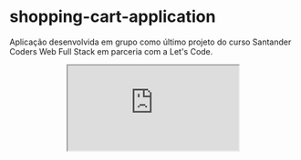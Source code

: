 # shopping-cart-application
Aplicação desenvolvida em grupo como último projeto do curso Santander Coders Web Full Stack em parceria com a Let's Code.

<div align="center">
  <iframe src="https://drive.google.com/u/0/uc?id=1BXTgs1-p3txHaIyLOPjgeXaSJ8Y3B9vH&export=download"/>
  <a href="https://smallpdf.com/pt/editar-pdf#open=https%3A%2F%2Fdrive.google.com%2Fu%2F0%2Fuc%3Fid%3D1BXTgs1-p3txHaIyLOPjgeXaSJ8Y3B9vH%26export%3Ddownload" target="_blank"><img src="https://smallpdf.com/assets/img/open-with-smallpdf-pt.svg" border="0" width="200" height="40" alt="Abrir com Smallpdf"/></a>
</div>

